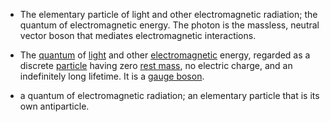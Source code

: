 - The elementary particle of light and other electromagnetic radiation; the quantum of electromagnetic energy. The photon is the massless, neutral vector boson that mediates electromagnetic interactions.

- The [quantum](https://www.wordnik.com/words/quantum) of [light](https://www.wordnik.com/words/light) and other [electromagnetic](https://www.wordnik.com/words/electromagnetic) energy, regarded as a discrete [particle](https://www.wordnik.com/words/particle) having zero [rest mass](https://www.wordnik.com/words/rest%20mass), no electric charge, and an indefinitely long lifetime. It is a [gauge boson](https://www.wordnik.com/words/gauge%20boson).

- a quantum of electromagnetic radiation; an elementary particle that is its own antiparticle.
